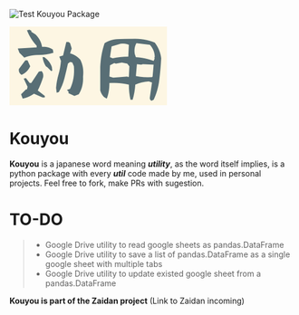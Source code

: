![Test Kouyou Package](https://github.com/GutoReis/kouyou/workflows/Test%20Kouyou%20Package/badge.svg?branch=master)

![kouyou logo](kouyou.png)

# Kouyou
**Kouyou** is a japanese word meaning ***utility***, as the word itself implies, is a python package with every ***util*** code made by me, used in personal projects. Feel free to fork, make PRs with sugestion.

# TO-DO
> * Google Drive utility to read google sheets as pandas.DataFrame
> * Google Drive utility to save a list of pandas.DataFrame as a single google sheet with multiple tabs
> * Google Drive utility to update existed google sheet from a pandas.DataFrame

**Kouyou is part of the Zaidan project** (Link to Zaidan incoming)